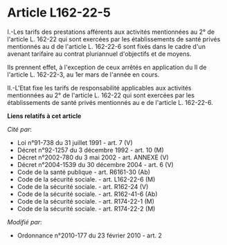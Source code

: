 # Article L162-22-5

I.-Les tarifs des prestations afférents aux activités          mentionnées au 2° de l'article L. 162-22 qui sont exercées par
les établissements de santé privés mentionnés au d de l'article L. 162-22-6 sont fixés dans le cadre d'un avenant tarifaire
au contrat pluriannuel d'objectifs et de moyens. 

Ils prennent effet, à l'exception de ceux arrêtés en application du II de l'article L. 162-22-3, au 1er mars de l'année en
cours. 

II.-L'Etat fixe les tarifs de responsabilité applicables aux activités          mentionnées au 2° de l'article L. 162-22 qui
sont exercées par les établissements de santé privés mentionnés au e de l'article L. 162-22-6.

**Liens relatifs à cet article**

_Cité par_:

  - Loi n°91-738 du 31 juillet 1991 - art. 7 (V)
  - Décret n°92-1257 du 3 décembre 1992 - art. 10 (M)
  - Décret n°2002-780 du 3 mai 2002 - art. ANNEXE (V)
  - Décret n°2004-1539 du 30 décembre 2004 - art. 6 (V)
  - Code de la santé publique - art. R6161-30 (Ab)
  - Code de la sécurité sociale. - art. L162-22-6 (M)
  - Code de la sécurité sociale. - art. R162-24 (V)
  - Code de la sécurité sociale. - art. R162-41-6 (Ab)
  - Code de la sécurité sociale. - art. R174-22-1 (M)
  - Code de la sécurité sociale. - art. R174-22-2 (M)

_Modifié par_:

  - Ordonnance n°2010-177 du 23 février 2010 - art. 2
